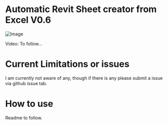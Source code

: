 
# Automatic Revit Sheet creator from Excel V0.6

![Image](https://github.com/brencass/DynamoGraphs/blob/master/0001-Excel%20to%20Revit%20Sheet%20Creation/Sheet%20Creation%20Script%20Overview.png?raw=true)

Video: To follow...

# Current Limitations or issues

I am currently not aware of any, though if there is any please submit a issue via github issue tab.

# How to use
Readme to follow.
